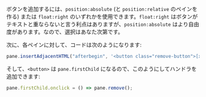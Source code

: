 
ボタンを追加するには、`position:absolute` (と `position:relative` のペインを作る) または `float:right` のいずれかを使用できます。`float:right` はボタンがテキストと重ならないと言う利点はありますが、`position:absolute` はより自由度があります。なので、選択はあなた次第です。

次に、各ペインに対して、コードは次のようになります:
```js
pane.insertAdjacentHTML("afterbegin", '<button class="remove-button">[x]</button>');
```

そして、`<button>` は `pane.firstChild` になるので、このようにしてハンドラを追加できます:

```js
pane.firstChild.onclick = () => pane.remove();
```
